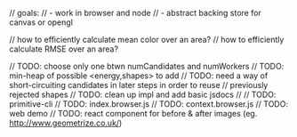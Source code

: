 // goals:
//  - work in browser and node
//  - abstract backing store for canvas or opengl

// how to efficiently calculate mean color over an area?
// how to efficiently calculate RMSE over an area?


// TODO: choose only one btwn numCandidates and numWorkers
// TODO: min-heap of possible <energy,shapes> to add
// TODO: need a way of short-circuiting candidates in later steps in order to reuse
// previously rejected shapes
// TODO: clean up impl and add basic jsdocs
//
// TODO: primitive-cli
// TODO: index.browser.js
// TODO: context.browser.js
// TODO: web demo
// TODO: react component for before & after images (eg. http://www.geometrize.co.uk/)

